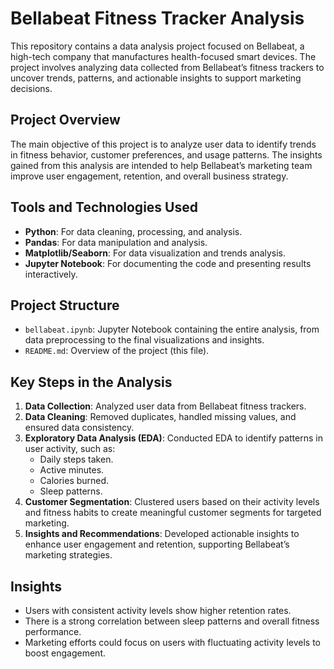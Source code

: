 # Bellabeat Fitness Tracker Analysis

This repository contains a data analysis project focused on Bellabeat, a high-tech company that manufactures health-focused smart devices. The project involves analyzing data collected from Bellabeat’s fitness trackers to uncover trends, patterns, and actionable insights to support marketing decisions.

## Project Overview

The main objective of this project is to analyze user data to identify trends in fitness behavior, customer preferences, and usage patterns. The insights gained from this analysis are intended to help Bellabeat’s marketing team improve user engagement, retention, and overall business strategy.

## Tools and Technologies Used

- **Python**: For data cleaning, processing, and analysis.
- **Pandas**: For data manipulation and analysis.
- **Matplotlib/Seaborn**: For data visualization and trends analysis.
- **Jupyter Notebook**: For documenting the code and presenting results interactively.

## Project Structure

- `bellabeat.ipynb`: Jupyter Notebook containing the entire analysis, from data preprocessing to the final visualizations and insights.
- `README.md`: Overview of the project (this file).

## Key Steps in the Analysis

1. **Data Collection**: Analyzed user data from Bellabeat fitness trackers.
2. **Data Cleaning**: Removed duplicates, handled missing values, and ensured data consistency.
3. **Exploratory Data Analysis (EDA)**: Conducted EDA to identify patterns in user activity, such as:
   - Daily steps taken.
   - Active minutes.
   - Calories burned.
   - Sleep patterns.
4. **Customer Segmentation**: Clustered users based on their activity levels and fitness habits to create meaningful customer segments for targeted marketing.
5. **Insights and Recommendations**: Developed actionable insights to enhance user engagement and retention, supporting Bellabeat’s marketing strategies.

## Insights

- Users with consistent activity levels show higher retention rates.
- There is a strong correlation between sleep patterns and overall fitness performance.
- Marketing efforts could focus on users with fluctuating activity levels to boost engagement.

